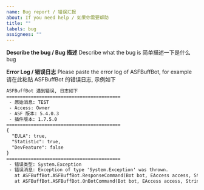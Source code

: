 ```yaml
---
name: Bug report / 错误汇报
about: If you need help / 如果你需要帮助
title: ""
labels: bug
assignees: ""
---
```


**Describe the bug / Bug 描述**
Describe what the bug is
简单描述一下是什么 bug

**Error Log / 错误日志**
Please paste the error log of ASFBuffBot, for example
请在此粘贴 ASFBuffBot 的错误日志, 示例如下

```txt
ASFBuffBot 遇到错误, 日志如下
==========================================
 - 原始消息: TEST
 - Access: Owner
 - ASF 版本: 5.4.0.3
 - 插件版本: 1.7.5.0
==========================================
{
  "EULA": true,
  "Statistic": true,
  "DevFeature": false
}
==========================================
 - 错误类型: System.Exception
 - 错误消息: Exception of type 'System.Exception' was thrown.
   at ASFBuffBot.ASFBuffBot.ResponseCommand(Bot bot, EAccess access, String message, String[] args, UInt64 steamId)
   at ASFBuffBot.ASFBuffBot.OnBotCommand(Bot bot, EAccess access, String message, String[] args, UInt64 steamId)
```
